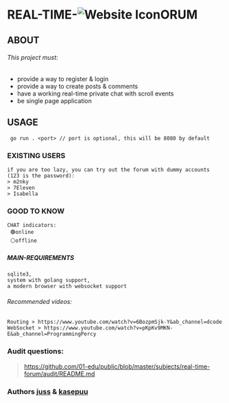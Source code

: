 # REAL-TIME-![Website Icon](https://01.kood.tech/git/kasepuu/real-time-forum/raw/branch/master/forum/images/icon.ico)ORUM   

## ABOUT
###### This project must:
* provide a way to register & login
* provide a way to create posts & comments
* have a working real-time private chat with scroll events 
* be single page application

## USAGE
```
 go run . <port> // port is optional, this will be 8080 by default
```

### EXISTING USERS
```
if you are too lazy, you can try out the forum with dummy accounts (123 is the password):
> m2nky
> 7Eleven
> Isabella
```

### GOOD TO KNOW
```
CHAT indicators:
 🟢online
 ⚪offline
```

##### MAIN-REQUIREMENTS
```
sqlite3, 
system with golang support, 
a modern browser with websocket support
```

###### Recommended videos:
```
Routing > https://www.youtube.com/watch?v=6BozpmSjk-Y&ab_channel=dcode
WebSocket > https://www.youtube.com/watch?v=pKpKv9MKN-E&ab_channel=ProgrammingPercy
```

### Audit questions: 
> https://github.com/01-edu/public/blob/master/subjects/real-time-forum/audit/README.md

### Authors [juss](https://01.kood.tech/git/juss) & [kasepuu](https://01.kood.tech/git/kasepuu) 